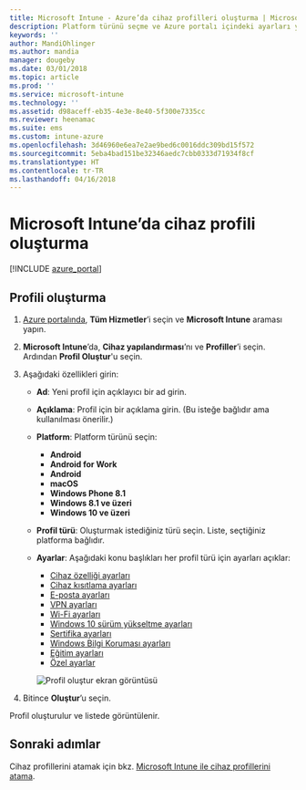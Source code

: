 ```yaml
---
title: Microsoft Intune - Azure’da cihaz profilleri oluşturma | Microsoft Docs
description: Platform türünü seçme ve Azure portalı içindeki ayarları yapılandırma da dahil olmak üzere Microsoft Intune'da bir cihaz profili ekleyin ve yapılandırın.
keywords: ''
author: MandiOhlinger
ms.author: mandia
manager: dougeby
ms.date: 03/01/2018
ms.topic: article
ms.prod: ''
ms.service: microsoft-intune
ms.technology: ''
ms.assetid: d98aceff-eb35-4e3e-8e40-5f300e7335cc
ms.reviewer: heenamac
ms.suite: ems
ms.custom: intune-azure
ms.openlocfilehash: 3d46960e6ea7e2ae9bed6c0016ddc309bd15f572
ms.sourcegitcommit: 5eba4bad151be32346aedc7cbb0333d71934f8cf
ms.translationtype: HT
ms.contentlocale: tr-TR
ms.lasthandoff: 04/16/2018
---
```

# <a name="create-a-device-profile-in-microsoft-intune"></a>Microsoft Intune’da cihaz profili oluşturma

[!INCLUDE [azure_portal](./includes/azure_portal.md)]

## <a name="create-the-profile"></a>Profili oluşturma
1. [Azure portalında](https://portal.azure.com), **Tüm Hizmetler**’i seçin ve **Microsoft Intune** araması yapın.

2. **Microsoft Intune**’da, **Cihaz yapılandırması**’nı ve **Profiller**’i seçin. Ardından **Profil Oluştur**'u seçin.

3. Aşağıdaki özellikleri girin:

   - **Ad**: Yeni profil için açıklayıcı bir ad girin.
   - **Açıklama**: Profil için bir açıklama girin. (Bu isteğe bağlıdır ama kullanılması önerilir.)
   - **Platform**: Platform türünü seçin:  

       - **Android**
       - **Android for Work**
       - **Android**
       - **macOS**
       - **Windows Phone 8.1**
       - **Windows 8.1 ve üzeri**
       - **Windows 10 ve üzeri**

   - **Profil türü**: Oluşturmak istediğiniz türü seçin. Liste, seçtiğiniz platforma bağlıdır.
   - **Ayarlar**: Aşağıdaki konu başlıkları her profil türü için ayarları açıklar:

       -  [Cihaz özelliği ayarları](device-features-configure.md)
       -  [Cihaz kısıtlama ayarları](device-restrictions-configure.md)
       -  [E-posta ayarları](email-settings-configure.md)
       -  [VPN ayarları](vpn-settings-configure.md)
       -  [Wi-Fi ayarları](wi-fi-settings-configure.md)
       -  [Windows 10 sürüm yükseltme ayarları](edition-upgrade-configure-windows-10.md)
       -  [Sertifika ayarları](certificates-configure.md)
       -  [Windows Bilgi Koruması ayarları](windows-information-protection-configure.md)
       -  [Eğitim ayarları](education-settings-configure.md)
       -  [Özel ayarlar](custom-settings-configure.md)

     ![Profil oluştur ekran görüntüsü](./media/create-device-profile.png)

4. Bitince **Oluştur**’u seçin.

Profil oluşturulur ve listede görüntülenir.


## <a name="next-steps"></a>Sonraki adımlar
Cihaz profillerini atamak için bkz. [Microsoft Intune ile cihaz profillerini atama](device-profile-assign.md).
